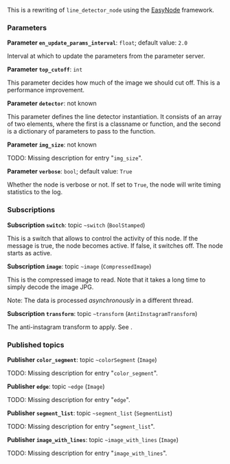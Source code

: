 <div id='line_detector2-line_detector_node2-autogenerated' markdown='1'>


<!-- do not edit this file, autogenerated -->

This is a rewriting of `line_detector_node` using the [EasyNode](#easy_node) framework.

### Parameters 

**Parameter `en_update_params_interval`**: `float`; default value: `2.0`

Interval at which to update the parameters from the parameter server.

**Parameter `top_cutoff`**: `int`

This parameter decides how much of the image we should cut off.
This is a performance improvement.

**Parameter `detector`**: not known

This parameter defines the line detector instantiation. It consists of an
array of two elements, where the first is a classname or function,
and the second is a dictionary of parameters to pass to the function.

**Parameter `img_size`**: not known

TODO: Missing description for entry "`img_size`".

**Parameter `verbose`**: `bool`; default value: `True`

Whether the node is verbose or not. If set to `True`,
the node will write timing statistics to the log.

### Subscriptions 

**Subscription `switch`**: topic `~switch` (`BoolStamped`)

This is a switch that allows to control the activity of this node.
If the message is true, the node becomes active. If false, it
switches off. The node starts as active.

**Subscription `image`**: topic `~image` (`CompressedImage`)

This is the compressed image to read. Note that it takes
a long time to simply decode the image JPG.

Note: The data is processed *asynchronously* in a different thread.

**Subscription `transform`**: topic `~transform` (`AntiInstagramTransform`)

The anti-instagram transform to apply.  See [](#anti_instagram).

### Published topics

**Publisher `color_segment`**: topic `~colorSegment` (`Image`)

TODO: Missing description for entry "`color_segment`".

**Publisher `edge`**: topic `~edge` (`Image`)

TODO: Missing description for entry "`edge`".

**Publisher `segment_list`**: topic `~segment_list` (`SegmentList`)

TODO: Missing description for entry "`segment_list`".

**Publisher `image_with_lines`**: topic `~image_with_lines` (`Image`)

TODO: Missing description for entry "`image_with_lines`".



</div>
<style>
.box {
    display: block;
}
.box + .box {
 margin-top: 2em;
}
</style>

    